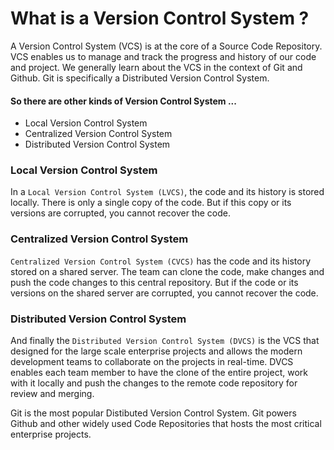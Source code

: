 # What is a Version Control System ?

A Version Control System (VCS) is at the core of a Source Code Repository. VCS enables us to manage and track the progress and history of our code and project. We generally learn about the VCS in the context of Git and Github. Git is specifically a Distributed Version Control System.

#### So there are other kinds of Version Control System ...

- Local Version Control System
- Centralized Version Control System
- Distributed Version Control System

### Local Version Control System

In a `Local Version Control System (LVCS)`, the code and its history is stored locally. There is only a single copy of the code. But if this copy or its versions are corrupted, you cannot recover the code.

### Centralized Version Control System

`Centralized Version Control System (CVCS)` has the code and its history stored on a shared server. The team can clone the code, make changes and push the code changes to this central repository. But if the code or its versions on the shared server are corrupted, you cannot recover the code.

### Distributed Version Control System

And finally the `Distributed Version Control System (DVCS)` is the VCS that designed for the large scale enterprise projects and allows the modern development teams to collaborate on the projects in real-time. DVCS enables each team member to have the clone of the entire project, work with it locally and push the changes to the remote code repository for review and merging.

Git is the most popular Distibuted Version Control System. Git powers Github and other widely used Code Repositories that hosts the most critical enterprise projects.


